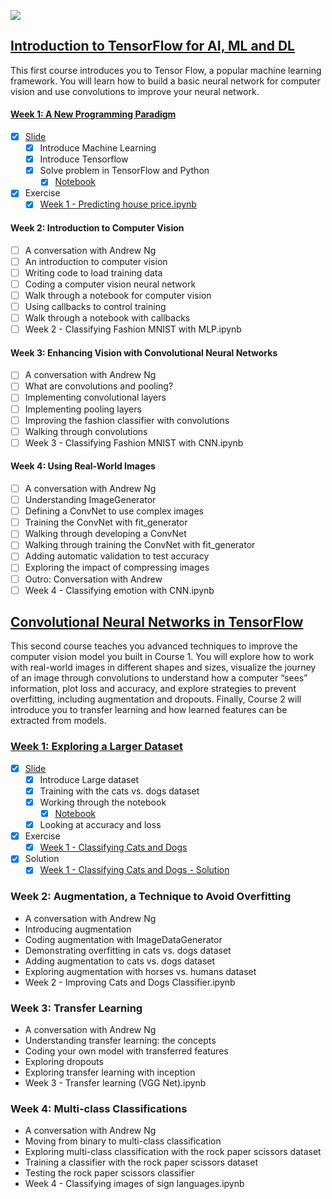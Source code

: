 ![](https://d2wvfoqc9gyqzf.cloudfront.net/content/uploads/2019/06/Website-TFSDesktopBanner.png)

## [Introduction to TensorFlow for AI, ML and DL](./1_Introduction_To_TF/)

This first course introduces you to Tensor Flow, a popular machine learning framework. You will learn how to build a basic neural network for computer vision and use convolutions to improve your neural network.

#### [Week 1: A New Programming Paradigm](./1_Introduction_To_TF/Week_1/)

* [x] [Slide](./1_Introduction_To_TF/Week_1/Slide/A%20new%20programming%20paradigm.pptx)
  * [x] Introduce Machine Learning
  * [x] Introduce Tensorflow
  * [x] Solve problem in TensorFlow and Python
    * [x] [Notebook](./1_Introduction_To_TF/Week_1/Notebook/Guess_The_Number.ipynb)
* [x] Exercise
  * [x] [Week 1 - Predicting house price.ipynb](./1_Introduction_To_TF/Week_1/Exercise/Exercise_1_House_Prices_Question.ipynb)

#### Week 2: Introduction to Computer Vision

* [ ] A conversation with Andrew Ng
* [ ] An introduction to computer vision
* [ ] Writing code to load training data
* [ ] Coding a computer vision neural network
* [ ] Walk through a notebook for computer vision
* [ ] Using callbacks to control training
* [ ] Walk through a notebook with callbacks
* [ ] Week 2 - Classifying Fashion MNIST with MLP.ipynb

#### Week 3: Enhancing Vision with Convolutional Neural Networks

* [ ] A conversation with Andrew Ng
* [ ] What are convolutions and pooling?
* [ ] Implementing convolutional layers
* [ ] Implementing pooling layers
* [ ] Improving the fashion classifier with convolutions
* [ ] Walking through convolutions
* [ ] Week 3 - Classifying Fashion MNIST with CNN.ipynb

#### Week 4: Using Real-World Images

* [ ] A conversation with Andrew Ng
* [ ] Understanding ImageGenerator
* [ ] Defining a ConvNet to use complex images
* [ ] Training the ConvNet with fit_generator
* [ ] Walking through developing a ConvNet
* [ ] Walking through training the ConvNet with fit_generator
* [ ] Adding automatic validation to test accuracy
* [ ] Exploring the impact of compressing images
* [ ] Outro: Conversation with Andrew
* [ ] Week 4 - Classifying emotion with CNN.ipynb

## [Convolutional Neural Networks in TensorFlow](./2_CNN_In_TF/)

This second course teaches you advanced techniques to improve the computer vision model you built in Course 1. You will explore how to work with real-world images in different shapes and sizes, visualize the journey of an image through convolutions to understand how a computer “sees” information, plot loss and accuracy, and explore strategies to prevent overfitting, including augmentation and dropouts. Finally, Course 2 will introduce you to transfer learning and how learned features can be extracted from models.


### [Week 1: Exploring a Larger Dataset](./2_CNN_In_TF/Week_1/)
* [x] [Slide](./Week_1/Slide/Exploring_a_Larger_Dataset.pptx)
  * [x] Introduce Large dataset
  * [x] Training with the cats vs. dogs dataset
  * [x] Working through the notebook
    * [x] [Notebook](./Week_1/Notebook/Part3_Notebook.ipynb)
  * [x] Looking at accuracy and loss
* [x] Exercise
  * [x] [Week 1 - Classifying Cats and Dogs](./Week_1/Exercise/Week1_Question.ipynb)
* [x] Solution
  * [x] [Week 1 - Classifying Cats and Dogs - Solution](./Week_1/Exercise/Solution/Week1_Question_Solution.ipynb)

### Week 2: Augmentation, a Technique to Avoid Overfitting

- A conversation with Andrew Ng
- Introducing augmentation
- Coding augmentation with ImageDataGenerator
- Demonstrating overfitting in cats vs. dogs dataset
- Adding augmentation to cats vs. dogs dataset
- Exploring augmentation with horses vs. humans dataset
- Week 2 - Improving Cats and Dogs Classifier.ipynb

### Week 3: Transfer Learning

- A conversation with Andrew Ng
- Understanding transfer learning: the concepts
- Coding your own model with transferred features
- Exploring dropouts
- Exploring transfer learning with inception
- Week 3 - Transfer learning (VGG Net).ipynb

### Week 4: Multi-class Classifications

- A conversation with Andrew Ng
- Moving from binary to multi-class classification
- Exploring multi-class classification with the rock paper scissors dataset
- Training a classifier with the rock paper scissors dataset
- Testing the rock paper scissors classifier
- Week 4 - Classifying images of sign languages.ipynb


